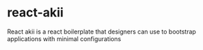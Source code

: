 # react-akii
React akii is a react boilerplate that designers can use to bootstrap applications with minimal configurations
